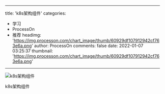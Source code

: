 
---
title: 'k8s架构组件'
categories: 
 - 学习
 - ProcessOn
 - 推荐
headimg: 'https://img.processon.com/chart_image/thumb/60929df107912942cf763e6a.png'
author: ProcessOn
comments: false
date: 2022-01-07 03:25:37
thumbnail: 'https://img.processon.com/chart_image/thumb/60929df107912942cf763e6a.png'
---

<div>   
<img class="thumb" alt="k8s架构组件" src="https://img.processon.com/chart_image/thumb/60929df107912942cf763e6a.png" referrerpolicy="no-referrer">
<p>k8s架构组件</p>  
</div>
            